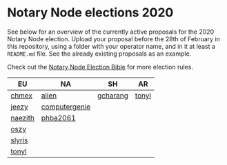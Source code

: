 # Notary Node elections 2020

See below for an overview of the currently active proposals for the 2020 Notary Node election.
Upload your proposal before the 28th of February in this repository, using a folder with your operator name, and in it at least a `README.md` file. See the already existing proposals as an example.

Check out the [Notary Node Election Bible](https://github.com/KomodoPlatform/dPoW/blob/dev/doc/bible.md) for more election rules.  


|   EU	|   NA	|   SH	|   AR	|
|---	|---	|---	|---	|
|   [chmex](chmex/README.md)	|   [alien](alien/README.md)	|   [gcharang](gcharang/README.md)	|   [tonyl](tonyl/README.md)	|   	
|   [jeezy](jeezy/README.md)	|   [computergenie](computergenie/README.md)	|   	|   	|   	
|   [naezith](naezith/README.md)	|   [phba2061](phba2061/README.md)	|   	|   	|   	
|   [oszy](oszy/README.md)    |       |       |       |       
|   [slyris](slyris/README.md)    |       |       |       |       
|   [tonyl](tonyl/README.md)    |       |       |       |       